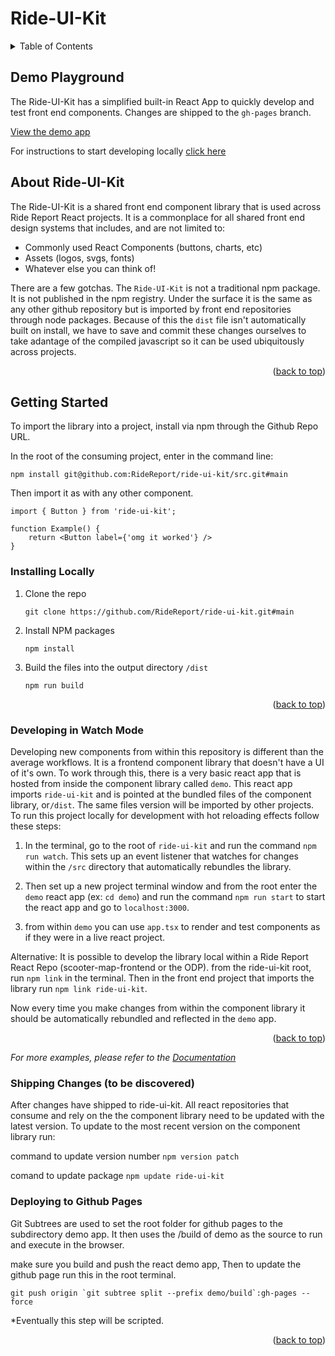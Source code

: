 # Ride-UI-Kit

<!-- TABLE OF CONTENTS -->
<details>
  <summary>Table of Contents</summary>
  <ol>
    <li>
      <a href="#about-ride-ui-kit">About Ride-UI-Kit</a>
    </li>
    <li>
      <a href="#getting-started">Getting Started</a>
      <ul>
        <li><a href="#prerequisites">Prerequisites</a></li>
        <li><a href="#installation">Installation</a></li>
      </ul>
    </li>
    <li><a href="#installing-locally">Installing Locally</a></li>
    <li><a href="#developing-in-watch-mode">Developing in Watch Mode</a></li>
    <li><a href="#shipping-changes">Shipping Changes (WIP)</a></li>
    <li><a href="#deploying-to-github-pages">Deploying to Github Pages</a></li>

  </ol>
</details>

<p id="top"></p>

## Demo Playground

The Ride-UI-Kit has a simplified built-in React App to quickly develop and test front end components. Changes are shipped to the `gh-pages` branch.

[View the demo app](https://ridereport.github.io/ride-ui-kit/)

For instructions to start developing locally <a href="#developing-in-watch-mode">click here</a>

## About Ride-UI-Kit

The Ride-UI-Kit is a shared front end component library that is used across Ride Report React projects. It is a commonplace for all shared front end design systems that includes, and are not limited to:

- Commonly used React Components (buttons, charts, etc)
- Assets (logos, svgs, fonts)
- Whatever else you can think of!

There are a few gotchas. The `Ride-UI-Kit` is not a traditional npm package. It is not published in the npm registry. Under the surface it is the same as any other github repository but is imported by front end repositories through node packages. Because of this the `dist` file isn't automatically built on install, we have to save and commit these changes ourselves to take adantage of the compiled javascript so it can be used ubiquitously across projects.

<p align="right">(<a href="#top">back to top</a>)</p>

## Getting Started

To import the library into a project, install via npm through the Github Repo URL.

In the root of the consuming project, enter in the command line:

```
npm install git@github.com:RideReport/ride-ui-kit/src.git#main
```

Then import it as with any other component.

```
import { Button } from 'ride-ui-kit';

function Example() {
    return <Button label={'omg it worked'} />
}
```

### Installing Locally

1. Clone the repo

   ```
   git clone https://github.com/RideReport/ride-ui-kit.git#main
   ```

2. Install NPM packages

   ```
   npm install
   ```

3. Build the files into the output directory `/dist`
   ```
   npm run build
   ```

<p align="right">(<a href="#top">back to top</a>)</p>

### Developing in Watch Mode

Developing new components from within this repository is different than the average workflows. It is a frontend component library that doesn't have a UI of it's own. To work through this, there is a very basic react app that is hosted from inside the component library called `demo`. This react app imports `ride-ui-kit` and is pointed at the bundled files of the component library, or`/dist`. The same files version will be imported by other projects. To run this project locally for development with hot reloading effects follow these steps:

1. In the terminal, go to the root of `ride-ui-kit` and run the command `npm run watch`. This sets up an event listener that watches for changes within the `/src` directory that automatically rebundles the library.

2. Then set up a new project terminal window and from the root enter the `demo` react app (ex: `cd demo`) and run the command `npm run start` to start the react app and go to `localhost:3000`.

3. from within `demo` you can use `app.tsx` to render and test components as if they were in a live react project.

Alternative: It is possible to develop the library local within a Ride Report React Repo (scooter-map-frontend or the ODP). from the ride-ui-kit root, run `npm link` in the terminal. Then in the front end project that imports the library run `npm link ride-ui-kit`.

Now every time you make changes from within the component library it should be automatically rebundled and reflected in the `demo` app.

<p align="right">(<a href="#top">back to top</a>)</p>

_For more examples, please refer to the [Documentation](https://example.com)_

### Shipping Changes (to be discovered)

After changes have shipped to ride-ui-kit. All react repositories that consume and rely on the the component library need to be updated with the latest version. To update to the most recent version on the component library run:

command to update version number
`npm version patch`

comand to update package
`npm update ride-ui-kit`

### Deploying to Github Pages

Git Subtrees are used to set the root folder for github pages to the subdirectory demo app. It then uses the /build of demo as the source to run and execute in the browser.

make sure you build and push the react demo app,
Then to update the github page run this in the root terminal.

`` git push origin `git subtree split --prefix demo/build`:gh-pages --force  ``

\*Eventually this step will be scripted.

<p align="right">(<a href="#top">back to top</a>)</p>
